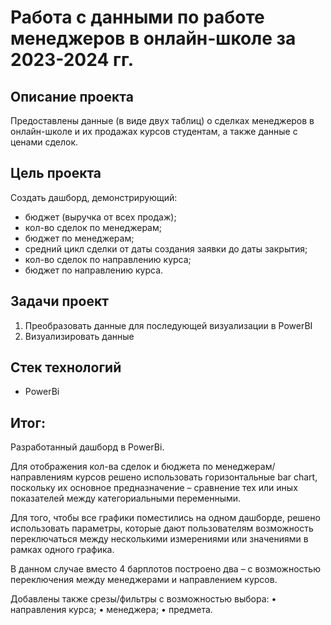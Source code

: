# Работа с данными по работе менеджеров в онлайн-школе за 2023-2024 гг.

## Описание проекта

Предоставлены данные (в виде двух таблиц) о сделках менеджеров в онлайн-школе и их продажах курсов студентам, а также данные с ценами сделок.


## Цель проекта

Создать дашборд, демонстрирующий:
* бюджет (выручка от всех продаж);
* кол-во сделок по менеджерам;
* бюджет по менеджерам;
* средний цикл сделки от даты создания заявки до даты закрытия;
* кол-во сделок по направлению курса;
* бюджет по направлению курса.

## Задачи проект
1. Преобразовать данные для последующей визуализации в PowerBI
2. Визуализировать данные


## Стек технологий
* PowerBi



## Итог:

Разработанный дашборд в PowerBi. 

Для отображения кол-ва сделок и бюджета по менеджерам/направлениям курсов решено использовать горизонтальные bar chart, поскольку их основное предназначение – сравнение тех или иных показателей между категориальными переменными.

Для того, чтобы все графики поместились на одном дашборде, решено использовать параметры, которые дают пользователям возможность переключаться между несколькими измерениями или значениями в рамках одного графика.

В данном случае вместо 4 барплотов построено два – с возможностью переключения между менеджерами и направлением курсов.


Добавлены также срезы/фильтры с возможностью выбора:
•	направления курса;
•	менеджера;
•	предмета.
